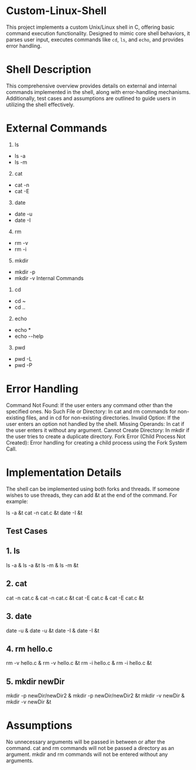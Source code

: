# Custom-Linux-Shell
This project implements a custom Unix/Linux shell in C, offering basic command execution functionality. Designed to mimic core shell behaviors, it parses user input, executes commands like `cd`, `ls`, and `echo`, and provides error handling. 

# Shell Description
This comprehensive overview provides details on external and internal commands implemented in the shell, along with error-handling mechanisms. Additionally, test cases and assumptions are outlined to guide users in utilizing the shell effectively.

# External Commands
1. ls
- ls -a
- ls -m
2. cat
- cat -n
- cat -E
3. date
- date -u
- date -I
4. rm
- rm -v
- rm -i
5. mkdir
- mkdir -p
- mkdir -v
Internal Commands
1. cd
- cd ~
- cd ..
2. echo
- echo *
- echo --help
3. pwd
- pwd -L
- pwd -P
# Error Handling
Command Not Found: If the user enters any command other than the specified ones.
No Such File or Directory: In cat and rm commands for non-existing files, and in cd for non-existing directories.
Invalid Option: If the user enters an option not handled by the shell.
Missing Operands: In cat if the user enters it without any argument.
Cannot Create Directory: In mkdir if the user tries to create a duplicate directory.
Fork Error (Child Process Not Created): Error handling for creating a child process using the Fork System Call.
# Implementation Details
The shell can be implemented using both forks and threads. If someone wishes to use threads, they can add &t at the end of the command. For example:

ls -a &t
cat -n cat.c &t
date -I &t
## Test Cases
## 1. ls
ls -a & ls -a &t
ls -m & ls -m &t
## 2. cat
cat -n cat.c & cat -n cat.c &t
cat -E cat.c & cat -E cat.c &t
## 3. date
date -u & date -u &t
date -I & date -I &t
## 4. rm hello.c
rm -v hello.c & rm -v hello.c &t
rm -i hello.c & rm -i hello.c &t
## 5. mkdir newDir
mkdir -p newDir/newDir2 & mkdir -p newDir/newDir2 &t
mkdir -v newDir & mkdir -v newDir &t
# Assumptions
No unnecessary arguments will be passed in between or after the command.
cat and rm commands will not be passed a directory as an argument.
mkdir and rm commands will not be entered without any arguments.
